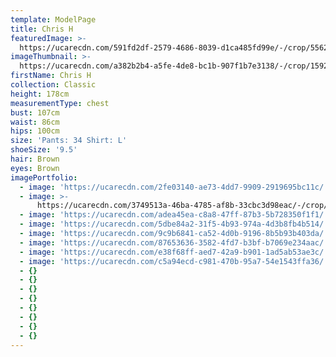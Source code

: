 ```yaml
---
template: ModelPage
title: Chris H
featuredImage: >-
  https://ucarecdn.com/591fd2df-2579-4686-8039-d1ca485fd99e/-/crop/5562x2805/0,287/-/preview/
imageThumbnail: >-
  https://ucarecdn.com/a382b2b4-a5fe-4de8-bc1b-907f1b7e3138/-/crop/1592x1951/2787,123/-/preview/
firstName: Chris H
collection: Classic
height: 178cm
measurementType: chest
bust: 107cm
waist: 86cm
hips: 100cm
size: 'Pants: 34 Shirt: L'
shoeSize: '9.5'
hair: Brown
eyes: Brown
imagePortfolio:
  - image: 'https://ucarecdn.com/2fe03140-ae73-4dd7-9909-2919695bc11c/'
  - image: >-
      https://ucarecdn.com/3749513a-46ba-4785-af8b-33cbc3d98eac/-/crop/1233x1659/2808,236/-/preview/
  - image: 'https://ucarecdn.com/adea45ea-c8a8-47ff-87b3-5b728350f1f1/'
  - image: 'https://ucarecdn.com/5dbe84a2-31f5-4b93-974a-4d3b8fb4b514/'
  - image: 'https://ucarecdn.com/9c9b6841-ca52-4d0b-9196-8b5b93b403da/'
  - image: 'https://ucarecdn.com/87653636-3582-4fd7-b3bf-b7069e234aac/'
  - image: 'https://ucarecdn.com/e38f68ff-aed7-42a9-b901-1ad5ab53ae3c/'
  - image: 'https://ucarecdn.com/c5a94ecd-c981-470b-95a7-54e1543ffa36/'
  - {}
  - {}
  - {}
  - {}
  - {}
  - {}
  - {}
  - {}
---
```


